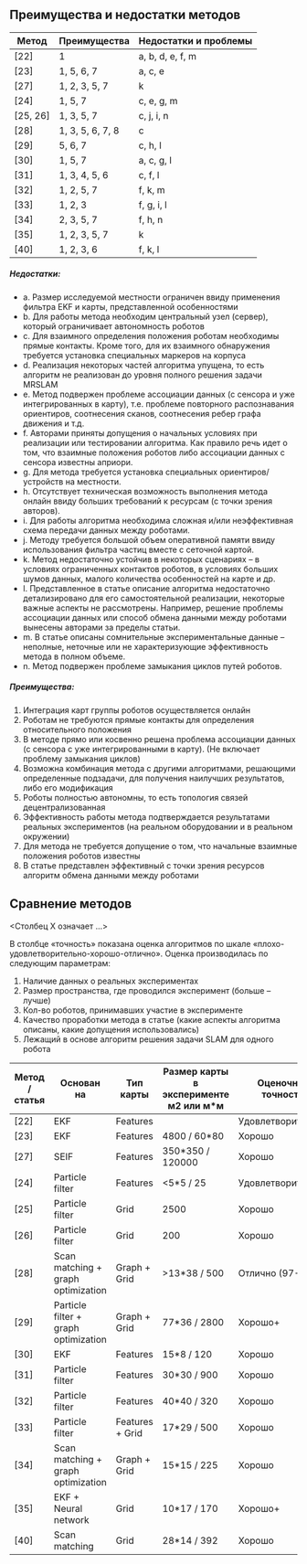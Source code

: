 ## Преимущества и недостатки методов

Метод	|Преимущества		|Недостатки и проблемы
--------|-------------------|--------------------
[22]	| 1					| a, b, d, e, f, m
[23]	| 1, 5, 6, 7		| a, с, e
[27]	| 1, 2, 3, 5, 7 	| k
[24]	| 1, 5, 7			| c, e, g, m
[25, 26]| 1, 3, 5, 7		| c, j, i, n
[28]	| 1, 3, 5, 6, 7, 8	| с
[29]	| 5, 6, 7			| с, h, l 
[30]	| 1, 5, 7			| a, c, g, l
[31]	| 1, 3, 4, 5, 6		| c, f, l
[32]	| 1, 2, 5, 7		| f, k, m
[33]	| 1, 2, 3			| f, g, i, l
[34]	| 2, 3, 5, 7		| f, h, n
[35]	| 1, 2, 3, 5, 7		| k
[40]	| 1, 2, 3, 6		| f, k, l

##### Недостатки:
* a.	Размер исследуемой местности ограничен ввиду применения фильтра EKF и карты, представленной особенностями
* b.	Для работы метода необходим центральный узел (сервер), который ограничивает автономность роботов
* c.	Для взаимного определения положения роботам необходимы прямые контакты. Кроме того, для их взаимного обнаружения требуется установка специальных маркеров на корпуса
* d.	Реализация некоторых частей алгоритма упущена, то есть алгоритм не реализован до уровня полного решения задачи MRSLAM 
* e.	Метод подвержен проблеме ассоциации данных (с сенсора и уже интегрированных в карту), т.е. проблеме повторного распознавания ориентиров, соотнесения сканов, соотнесения ребер графа движения и т.д.
* f.	Авторами приняты допущения о начальных условиях при реализации или тестировании алгоритма. Как правило речь идет о том, что взаимные положения роботов либо ассоциации данных с сенсора известны априори. 
* g.	Для метода требуется установка специальных ориентиров/устройств на местности.
* h.	Отсутствует техническая возможность выполнения метода онлайн ввиду больших требований к ресурсам (с точки зрения авторов).
* i.	Для работы алгоритма необходима сложная и/или неэффективная схема передачи данных между роботами.
* j.	Методу требуется большой объем оперативной памяти ввиду использования фильтра частиц вместе с сеточной картой.
* k.	Метод недостаточно устойчив в некоторых сценариях – в условиях ограниченных контактов роботов, в условиях больших шумов данных, малого количества особенностей на карте и др.
* l.	Представленное в статье описание алгоритма недостаточно детализировано для его самостоятельной реализации, некоторые важные аспекты не рассмотрены. Например, решение проблемы ассоциации данных или способ обмена данными между роботами вынесены авторами за пределы статьи.
* m.	В статье описаны сомнительные экспериментальные данные – неполные, неточные или не характеризующие эффективность метода в полном объеме.
* n.	Метод подвержен проблеме замыкания циклов путей роботов.

##### Преимущества:
1.	Интеграция карт группы роботов осуществляется онлайн
2.	Роботам не требуются прямые контакты для определения относительного положения
3.	В методе прямо или косвенно решена проблема ассоциации данных (с сенсора с уже интегрированными в карту). (Не включает проблему замыкания циклов)
4.	Возможна комбинация метода с другими алгоритмами, решающими определенные подзадачи, для получения наилучших результатов, либо его модификация
5.	Роботы полностью автономны, то есть топология связей децентрализованная
6.	Эффективность работы метода подтверждается результатами реальных экспериментов (на реальном оборудовании и в реальном окружении)
7.	Для метода не требуется допущение о том, что начальные взаимные положения роботов известны
8.	В статье представлен эффективный с точки зрения ресурсов алгоритм обмена данными между роботами


## Сравнение методов

<Столбец Х означает ...>

В столбце «точность» показана оценка алгоритмов по шкале «плохо-удовлетворительно-хорошо-отлично». Оценка производилась по следующим параметрам:
1.	Наличие данных о реальных экспериментах
2.	Размер пространства, где проводился эксперимент (больше – лучше)
3.	Кол-во роботов, принимавших участие в эксперименте
4.	Качество проработки метода в статье (какие аспекты алгоритма описаны, какие допущения использовались)
5.	Лежащий в основе алгоритм решения задачи SLAM для одного робота

Метод / статья | Основан на | Тип карты | Размер карты в эксперименте м2 или м*м | Оценочная точность | Кол-во роботов в эксперименте | Реальный эксперимент
---|---|---|---|---|---|---
[22] | EKF | Features |  | Удовлетворительно | 2 | Нет
[23] | EKF | Features | 4800 / 60*80 | Хорошо | 2 | Да
[27] | SEIF | Features | 350*350 / 120000 | Хорошо | 8 | Нет
[24] | Particle filter | Features | <5*5 / 25 | Удовлетворительно | 2 | Да
[25] | Particle filter | Grid | 2500 | Хорошо | 4 | Нет
[26] | Particle filter | Grid | 200 | Хорошо | 2 | Да
[28] | Scan matching + graph optimization | Graph + Grid | >13*38 / 500 | Отлично (97-99%) | 2-8 | Да
[29] | Particle filter + graph optimization | Graph + Grid | 77*36 / 2800 | Хорошо+ | 3 | Да
[30] | EKF | Features | 15*8 / 120 | Хорошо | 9 | Да
[31] | Particle filter | Features | 30*30 / 900 | Хорошо | 3 | Да
[32] | Particle filter | Features | 40*40 / 320 | Хорошо | 2 | Да
[33] | Particle filter | Features + Grid | 17*29 / 500 | Хорошо | 4 | Да
[34] | Scan matching + graph optimization | Graph + Grid | 15*15 / 225 | Хорошо | 3 | Да
[35] | EKF + Neural network | Grid | 10*17 / 170 | Хорошо+ | 2 | Да
[40] | Scan matching | Grid | 28*14 / 392 | Хорошо | 2 | Да
